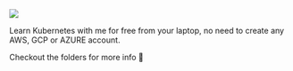<img src="https://www.togglebox.com/wp-content/uploads/2019/11/kubernetes-logo.png">

Learn Kubernetes with me for free from your laptop, no need to create any AWS, GCP or AZURE account. 

Checkout the folders for more info :beer:
